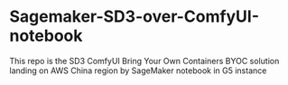 # Sagemaker-SD3-over-ComfyUI-notebook
This repo is the SD3 ComfyUI Bring Your Own Containers BYOC solution landing on AWS China region by SageMaker notebook in G5 instance
